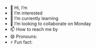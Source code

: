 - 👋 Hi, I’m 
- 👀 I’m interested 
- 🌱 I’m currently learning 
- 💞️ I’m looking to collaborate on Monday
- 📫 How to reach me by 
- 😄 Pronouns: 
- ⚡ Fun fact: 

<!---
ysbeldjoud/ysbeldjoud is a ✨ special ✨ repository because its `README.md` (this file) appears on your GitHub profile.
You can click the Preview link to take a look at your changes.
--->
